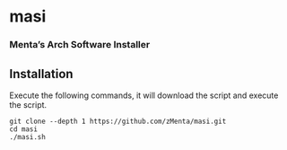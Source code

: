 # masi
### Menta’s Arch Software Installer

## Installation
Execute the following commands, it will download the script and execute the script. 

```
git clone --depth 1 https://github.com/zMenta/masi.git
cd masi 
./masi.sh
```
